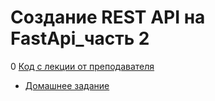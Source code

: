 # Создание REST API на FastApi_часть 2

0 [Код с лекции от преподавателя](fastapi_2_100)

- [Домашнее задание]()